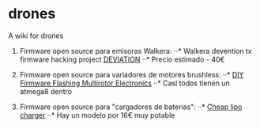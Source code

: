 # drones
A wiki for drones

1. Firmware open source para emisoras Walkera:
⋅⋅* Walkera devention tx firmware hacking project [DEVIATION](http://www.deviationtx.com/)
··* Precio estimado - 40€

2. Firmware open source para variadores de motores brushless:
··* [DIY Firmware Flashing Multirotor Electronics](http://www.rcgroups.com/forums/showthread.php?t=1513678)
··* Casi todos tienen un atmega8 dentro


3. Firmware open source para "cargadores de baterias":
··* [Cheap lipo charger](https://github.com/stawel/cheali-charger)
··* Hay un modelo por 16€  muy potable

